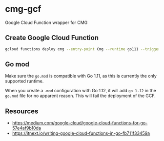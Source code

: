 # cmg-gcf

Google Cloud Function wrapper for CMG

## Create Google Cloud Function

```bash
gcloud functions deploy cmg --entry-point Cmg --runtime go111 --trigger-http
```

## Go mod

Make sure the `go.mod` is compatible with Go 1.11, as this is currently the only supported runtime.

When you create a `.mod` configuration with Go 1.12, it will add `go 1.12` in the `go.mod` file for no apparent reason.
This will fail the deployment of the GCF.

## Resources

* https://medium.com/google-cloud/google-cloud-functions-for-go-57e4af9b10da
* https://itnext.io/writing-google-cloud-functions-in-go-fb711f33459a
